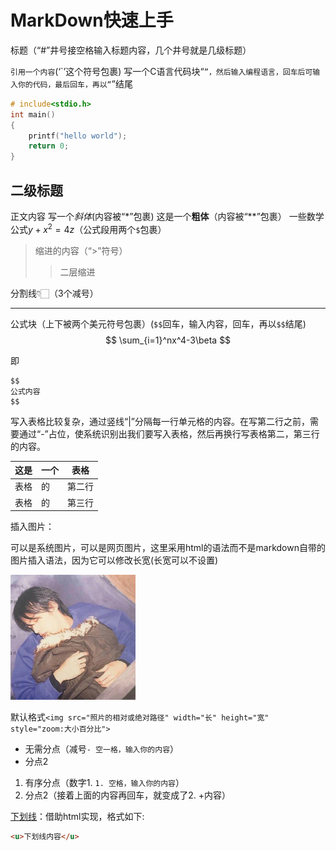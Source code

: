 # MarkDown快速上手

标题（“#”井号接空格输入标题内容，几个井号就是几级标题）

`引用一个内容`(‘`’这个符号包裹)
写一个C语言代码块“```”，然后输入编程语言，回车后可输入你的代码，最后回车，再以“```”结尾

```C
# include<stdio.h>
int main()
{
    printf("hello world");
    return 0;
}
```
## 二级标题
正文内容
写一个*斜体*(内容被“*”包裹)
这是一个**粗体**（内容被“**”包裹）
一些数学公式$y+x^2=4z$（公式段用两个`$`包裹）

>缩进的内容（“>”符号）
>>二层缩进

分割线👇🏻（3个减号）

---


公式块（上下被两个美元符号包裹）(`$$`回车，输入内容，回车，再以`$$`结尾)
$$
\sum_{i=1}^nx^4-3\beta
$$

即

```
$$
公式内容
$$
```

写入表格比较复杂，通过竖线“|”分隔每一行单元格的内容。在写第二行之前，需要通过“-”占位，使系统识别出我们要写入表格，然后再换行写表格第二，第三行的内容。

| 这是 | 一个 | 表格 |
|-|-|-|
|表格|的|第二行|
|表格|的|第三行

插入图片：

可以是系统图片，可以是网页图片，这里采用html的语法而不是markdown自带的图片插入语法，因为它可以修改长宽(长宽可以不设置)

<img src="杰伦.jpg" width="200" height="200">

默认格式`<img src="照片的相对或绝对路径" width="长" height="宽" style="zoom:大小百分比">`

- 无需分点（减号`- 空一格，输入你的内容`）
- 分点2

1. 有序分点（数字1. `1. 空格，输入你的内容`）
2. 分点2（接着上面的内容再回车，就变成了2. +内容）

<u>下划线</u>：借助html实现，格式如下:

```html
<u>下划线内容</u>
```


